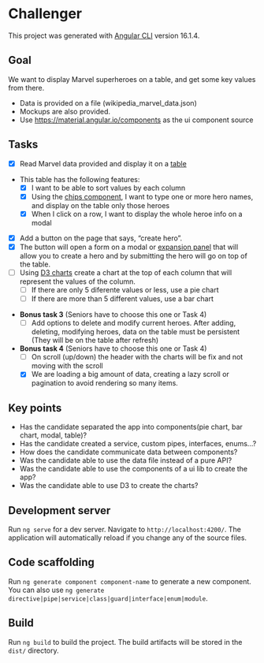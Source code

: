 # Challenger

This project was generated with [Angular CLI](https://github.com/angular/angular-cli) version 16.1.4.

## Goal

We want to display Marvel superheroes on a table, and get some key values from there.

* Data is provided on a file (wikipedia_marvel_data.json)
* Mockups are also provided.
* Use https://material.angular.io/components as the ui component source 

## Tasks

* [x] Read Marvel data provided and display it on a [table](https://material.angular.io/components/table/overview)
* This table has the following features:
    * [x] I want to be able to sort values by each column
    * [x] Using the [chips component](https://material.angular.io/components/chips/examples), I want to type one or more hero names, and display on the table only those heroes
    * [x] When I click on a row, I want to display the whole heroe info on a modal
* [x] Add a button on the page that says, “create hero”.
* [x] The button will open a form on a modal or [expansion panel](https://material.angular.io/components/expansion/overview) that will allow you to create a hero and by submitting the hero will go on top of the table.
* [ ] Using [D3 charts](https://d3js.org/) create a chart at the top of each column that will represent the values of the column.
    * [ ] If there are only 5 diferente values or less, use a pie chart
    * [ ] If there are more than 5 different values, use a bar chart
* **Bonus task 3** (Seniors have to choose this one or Task 4)
    * [ ] Add options to delete and modify current heroes. After adding, deleting, modifying heroes, data on the table must be persistent (They will
be on the table after refresh)
* **Bonus task 4** (Seniors have to choose this one or Task 4)
    * [ ] On scroll (up/down) the header with the charts will be fix and not moving with the scroll
    * [x] We are loading a big amount of data, creating a lazy scroll or pagination to avoid rendering so many items.

## Key points

* Has the candidate separated the app into components(pie chart, bar chart, modal,
table)?
* Has the candidate created a service, custom pipes, interfaces, enums…?
* How does the candidate communicate data between components?
* Was the candidate able to use the data file instead of a pure API?
* Was the candidate able to use the components of a ui lib to create the app?
* Was the candidate able to use D3 to create the charts?

## Development server

Run `ng serve` for a dev server. Navigate to `http://localhost:4200/`. The application will automatically reload if you change any of the source files.

## Code scaffolding

Run `ng generate component component-name` to generate a new component. You can also use `ng generate directive|pipe|service|class|guard|interface|enum|module`.

## Build

Run `ng build` to build the project. The build artifacts will be stored in the `dist/` directory.
